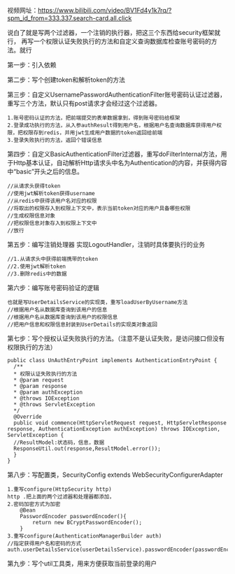 视频网址：https://www.bilibili.com/video/BV1Fd4y1k7rq/?spm_id_from=333.337.search-card.all.click


说白了就是写两个过滤器，一个注销的执行器，把这三个东西给security框架就行，
再写一个权限认证失败执行的方法和自定义查询数据库检查账号密码的方法。就行


第一步：引入依赖

第二步：写个创建token和解析token的方法

第三步：自定义UsernamePasswordAuthenticationFilter账号密码认证过滤器，重写三个方法，默认只有post请求才会经过这个过滤器。
    
    1.账号密码认证的方法，把前端提交的表单数据拿到，得到账号密码给框架
    2.登录成功执行的方法，从入参authResult得到用户名，根据用户名查询数据库获得用户权限，把权限存到redis，并用jwt生成用户数据的token返回给前端
    3.登录失败执行的方法，返回个错误信息

第四步：自定义BasicAuthenticationFilter过滤器，重写doFilterInternal方法，用于Http基本认证，自动解析Http请求头中名为Authentication的内容，并获得内容中“basic”开头之后的信息。

    //从请求头获得token
    //使用jwt解析token获得username
    //从redis中获得该用户名对应的权限
    //将取出的权限存入到权限上下文中，表示当前token对应的用户具备哪些权限
    //生成权限信息对象
    //把权限信息对象存入到权限上下文中
    //放行

第五步：编写注销处理器 实现LogoutHandler，注销时具体要执行的业务
    
    //1.从请求头中获得前端携带的token
    //2.使用jwt解析token
    //3.删除redis中的数据

第六步：编写账号密码验证的逻辑
    
    也就是写UserDetailsService的实现类，重写loadUserByUsername方法
    //根据用户名从数据库查询到该用户的信息
    //根据用户名从数据库查询到该用户的权限信息
    //把用户信息和权限信息封装到UserDetails的实现类对象返回

第七步：写个授权认证失败执行的方法。（注意不是认证失败，是访问接口但没有权限执行的方法）

    public class UnAuthEntryPoint implements AuthenticationEntryPoint {
      /**
      * 权限认证失败执行的方法
      * @param request
      * @param response
      * @param authException
      * @throws IOException
      * @throws ServletException
      */
      @Override
      public void commence(HttpServletRequest request, HttpServletResponse response, AuthenticationException authException) throws IOException, ServletException {
      //ResultModel:状态码，信息，数据
      ResponseUtil.out(response,ResultModel.error());
      }
    }

第八步：写配置类，SecurityConfig extends WebSecurityConfigurerAdapter

    1.重写configure(HttpSecurity http)
    http .把上面的两个过滤器和处理器都添加，
    2.密码加密方式为加密
        @Bean
        PasswordEncoder passwordEncoder(){
            return new BCryptPasswordEncoder();
        }
    3.重写configure(AuthenticationManagerBuilder auth)
    //指定获得用户名和密码的方式
    auth.userDetailsService(userDetailsService).passwordEncoder(passwordEncoder());

第九步：写个util工具类，用来方便获取当前登录的用户